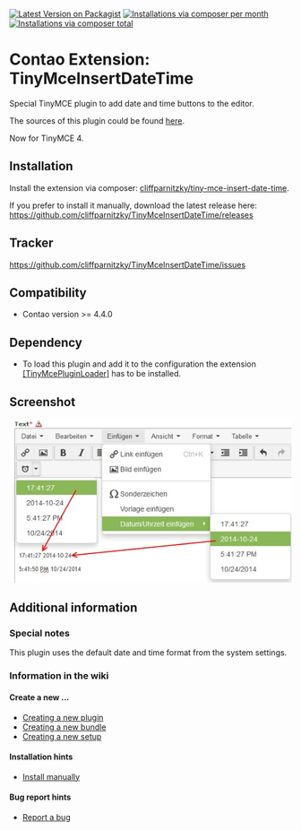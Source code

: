 [![Latest Version on Packagist](http://img.shields.io/packagist/v/cliffparnitzky/tiny-mce-insert-date-time.svg?style=flat)](https://packagist.org/packages/cliffparnitzky/tiny-mce-insert-date-time)
[![Installations via composer per month](http://img.shields.io/packagist/dm/cliffparnitzky/tiny-mce-insert-date-time.svg?style=flat)](https://packagist.org/packages/cliffparnitzky/tiny-mce-insert-date-time)
[![Installations via composer total](http://img.shields.io/packagist/dt/cliffparnitzky/tiny-mce-insert-date-time.svg?style=flat)](https://packagist.org/packages/cliffparnitzky/tiny-mce-insert-date-time)

Contao Extension: TinyMceInsertDateTime
=======================================

Special TinyMCE plugin to add date and time buttons to the editor.

The sources of this plugin could be found [here](http://www.tinymce.com/wiki.php/Plugin:insertdatetime).

Now for TinyMCE 4.


Installation
------------

Install the extension via composer: [cliffparnitzky/tiny-mce-insert-date-time](https://packagist.org/packages/cliffparnitzky/tiny-mce-insert-date-time).

If you prefer to install it manually, download the latest release here: https://github.com/cliffparnitzky/TinyMceInsertDateTime/releases


Tracker
-------

https://github.com/cliffparnitzky/TinyMceInsertDateTime/issues


Compatibility
-------------

- Contao version >= 4.4.0


Dependency
----------

- To load this plugin and add it to the configuration the extension [[TinyMcePluginLoader]](https://github.com/cliffparnitzky/TinyMcePluginLoader) has to be installed.


Screenshot
----------

![Screenshot](screenshot.jpg)


Additional information
----------------------

### Special notes

This plugin uses the default date and time format from the system settings.

### Information in the wiki

#### Create a new ...

* [Creating a new plugin](https://github.com/cliffparnitzky/TinyMcePluginLoader/wiki/Creating-a-new-plugin)
* [Creating a new bundle](https://github.com/cliffparnitzky/TinyMcePluginLoader/wiki/Creating-a-new-bundle)
* [Creating a new setup](https://github.com/cliffparnitzky/TinyMcePluginLoader/wiki/Creating-a-new-setup)

#### Installation hints
* [Install manually](https://github.com/cliffparnitzky/TinyMcePluginLoader/wiki/Install-manually)

#### Bug report hints

* [Report a bug](https://github.com/cliffparnitzky/TinyMcePluginLoader/wiki/Report-a-bug)